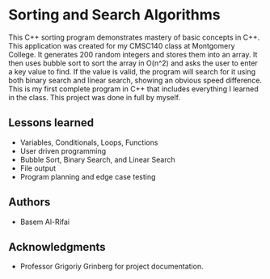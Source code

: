 # Sorting and Search Algorithms

This C++ sorting program demonstrates mastery of basic concepts in C++. This application was created for my CMSC140 class at Montgomery College. It generates 200 random integers and stores them into an array. It then uses bubble sort to sort the array in O(n^2) and asks the user to enter a key value to find. If the value is valid, the program will search for it using both binary search and linear search, showing an obvious speed difference. This is my first complete program in C++ that includes everything I learned in the class. This project was done in full by myself.

## Lessons learned
- Variables, Conditionals, Loops, Functions
- User driven programming
- Bubble Sort, Binary Search, and Linear Search
- File output
- Program planning and edge case testing


## Authors

  - Basem Al-Rifai
  
## Acknowledgments

  - Professor Grigoriy Grinberg for project documentation.
